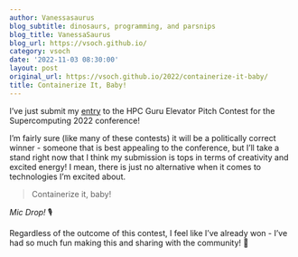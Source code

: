 ```yaml
---
author: Vanessasaurus
blog_subtitle: dinosaurs, programming, and parsnips
blog_title: VanessaSaurus
blog_url: https://vsoch.github.io/
category: vsoch
date: '2022-11-03 08:30:00'
layout: post
original_url: https://vsoch.github.io/2022/containerize-it-baby/
title: Containerize It, Baby!
---
```


<p>I’ve just submit my <a href="https://twitter.com/vsoch/status/1588215058009464832" target="_blank">entry</a> to the HPC Guru Elevator Pitch Contest for the Supercomputing 2022 conference!</p>



<p>I’m fairly sure (like many of these contests) it will be a politically correct winner - someone that is best appealing
to the conference, but I’ll take a stand right now that I think my submission is tops in terms of creativity
and excited energy! I mean, there is just no alternative when it comes to technologies I’m excited about.</p>

<blockquote>
  <p>Containerize it, baby!</p>
</blockquote>

<p><em>Mic Drop!</em> 🎙️</p>

<p>Regardless of the outcome of this contest, I feel like I’ve already won - I’ve had so much fun making this and sharing with the community! 🎉️</p>